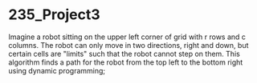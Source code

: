 # 235_Project3
Imagine a robot sitting on the upper left corner of grid
 with r rows and c columns. The robot can only move in two 
 directions, right and down, but certain cells are "limits" such 
 that the robot cannot step on them. This algorithm finds
 a path for the robot from the top left to the bottom right using 
 dynamic programming;
